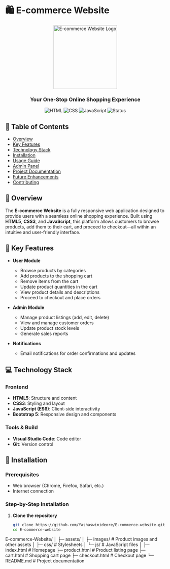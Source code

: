# 🛍️ E-commerce Website

<div align="center">
<img src="https://cdn-icons-png.flaticon.com/512/2331/2331970.png" alt="E-commerce Website Logo" width="200">
  <br>
  <h3>Your One-Stop Online Shopping Experience</h3>
  
  ![HTML](https://img.shields.io/badge/html-5-orange)
  ![CSS](https://img.shields.io/badge/css-3-brightgreen)
  ![JavaScript](https://img.shields.io/badge/javascript-ES6-blue)
  ![Status](https://img.shields.io/badge/status-active-success)
</div>

## 📑 Table of Contents
- [Overview](#-overview)
- [Key Features](#-key-features)
- [Technology Stack](#-technology-stack)
- [Installation](#-installation)
- [Usage Guide](#-usage-guide)
- [Admin Panel](#-admin-panel)
- [Project Documentation](#-project-documentation)
- [Future Enhancements](#-future-enhancements)
- [Contributing](#-contributing)

## 🌟 Overview

The **E-commerce Website** is a fully responsive web application designed to provide users with a seamless online shopping experience. Built using **HTML5**, **CSS3**, and **JavaScript**, this platform allows customers to browse products, add them to their cart, and proceed to checkout—all within an intuitive and user-friendly interface.

## 🔑 Key Features

- **User Module**
  - Browse products by categories
  - Add products to the shopping cart
  - Remove items from the cart
  - Update product quantities in the cart
  - View product details and descriptions
  - Proceed to checkout and place orders

- **Admin Module**
  - Manage product listings (add, edit, delete)
  - View and manage customer orders
  - Update product stock levels
  - Generate sales reports

- **Notifications**
  - Email notifications for order confirmations and updates

## 💻 Technology Stack

### Frontend
- **HTML5**: Structure and content
- **CSS3**: Styling and layout
- **JavaScript (ES6)**: Client-side interactivity
- **Bootstrap 5**: Responsive design and components

### Tools & Build
- **Visual Studio Code**: Code editor
- **Git**: Version control

## 🔧 Installation

### Prerequisites
- Web browser (Chrome, Firefox, Safari, etc.)
- Internet connection

### Step-by-Step Installation

1. **Clone the repository**
   ```bash
   git clone https://github.com/Yashaswinideore/E-commerce-website.git
   cd E-commerce-website

E-commerce-Website/
│
├─ assets/
│   ├─ images/           # Product images and other assets
│   ├─ css/              # Stylesheets
│   └─ js/               # JavaScript files
│
├─ index.html            # Homepage
├─ product.html          # Product listing page
├─ cart.html             # Shopping cart page
├─ checkout.html         # Checkout page
└─ README.md             # Project documentation
